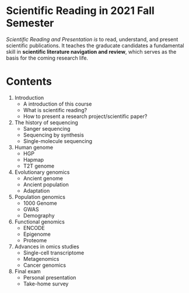 # Scientific Reading in 2021 Fall Semester
*Scientific Reading and Presentation is* to read, understand, and present scientific publications. It teaches the graducate candidates a fundamental skill in **scientific literature navigation and review**, which serves as the basis for the coming research life.

# Contents
1. Introduction
    * A introduction of this course
    * What is scientific reading?
    * How to present a research project/scientific paper?
2. The history of sequencing
    * Sanger sequencing
    * Sequencing by synthesis
    * Single-molecule sequencing
3. Human genome
    * HGP
    * Hapmap
    * T2T genome
4. Evolutionary genomics
    * Ancient genome
    * Ancient population
    * Adaptation
5. Population genomics
    * 1000 Genome
    * GWAS
    * Demography
6. Functional genomics
    * ENCODE
    * Epigenome
    * Proteome
7. Advances in omics studies
    * Single-cell transcriptome
    * Metagenomics
    * Cancer genomics
8. Final exam
    * Personal presentation
    * Take-home survey
